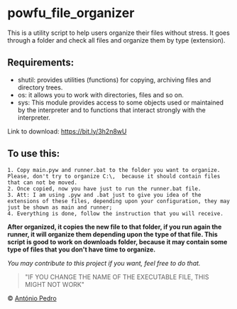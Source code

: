 # powfu_file_organizer

This is a utility script to help users organize their files without stress.
It goes through a folder and check all files and organize them by type (extension).

## Requirements:

- shutil: provides utilities (functions) for copying, archiving files and directory trees.
- os: it allows you to work with directories, files and so on.
- sys: This module provides access to some objects used or maintained by the interpreter and to functions that interact strongly with the interpreter.

Link to download: <https://bit.ly/3h2n8wU>
    
## To use this:

    1. Copy main.pyw and runner.bat to the folder you want to organize. Please, don't try to organize C:\,  because it should contain files that can not be moved.
    2. Once copied, now you have just to run the runner.bat file.
    3. Att: I am using .pyw and .bat just to give you idea of the extensions of these files, depending upon your configuration, they may just be shown as main and runner;
    4. Everything is done, follow the instruction that you will receive.
    
**After organized, it copies the new file to that folder, if you run again the runner, it will organize them depending upon the type of that file.
This script is good to work on downloads folder, because it may contain some type of files that you don't have time to organize.**

*You may contribute to this project if  you want, feel free to do that.*

> "IF YOU CHANGE THE NAME OF THE EXECUTABLE FILE, THIS MIGHT NOT WORK"

&copy; [António Pedro](https://github.com/antonio-pedro99/)
